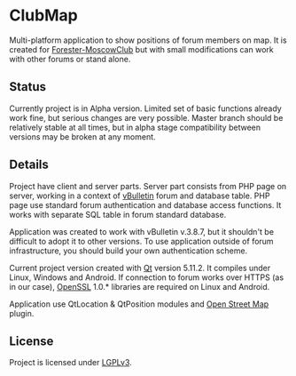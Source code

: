 # ClubMap
Multi-platform application to show positions of forum members on map. It is created for [Forester-MoscowClub][51a41858] but with small modifications can work with other forums or stand alone.
## Status
Currently project is in Alpha version. Limited set of basic functions already work fine, but serious changes are very possible. Master branch should be relatively stable at all times, but in alpha stage compatibility between versions may be broken at any moment.
## Details
Project have client and server parts. Server part consists from PHP page on server, working in a context of [vBulletin][4a11d219] forum and database table. PHP page use standard forum authentication and database access functions. It works with separate SQL table in forum standard database.

Application was created to work with vBulletin v.3.8.7, but it shouldn't be difficult to adopt it to other versions. To use application outside of forum infrastructure, you should build your own authentication scheme.

Current project version created with [Qt][135ec22f] version 5.11.2. It compiles under Linux, Windows and Android. If connection to forum works over HTTPS (as in our case), [OpenSSL][33ce3abc] 1.0.* libraries are required on Linux and Android.

Application use QtLocation & QtPosition modules and [Open Street Map][1bd6bc8a] plugin.
## License
Project is licensed under [LGPLv3][e2b3abe9].

  [51a41858]: https://forester.club "Forester-MoscowClub"
  [4a11d219]: https://www.vbulletin.com/ "vBulletin"
  [33ce3abc]: https://www.openssl.org/ "OpenSSL"
  [135ec22f]: https://www.qt.io/ "Qt"
  [1bd6bc8a]: https://www.openstreetmap.org "OSM"
  [e2b3abe9]: https://github.com/RandDruid/clubmap/blob/master/LICENSE "LGPLv3"
